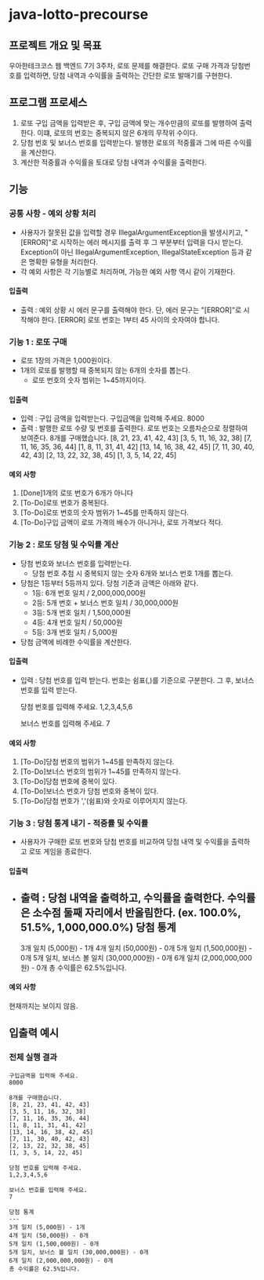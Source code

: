 # java-lotto-precourse
## 프로젝트 개요 및 목표
우아한테크코스 웹 백엔드 7기 3주차, 로또 문제를 해결한다.
로또 구매 가격과 당첨번호를 입력하면, 당첨 내역과 수익률을 출력하는 간단한 로또 발매기를 구현한다.

## 프로그램 프로세스
1. 로또 구입 금액을 입력받은 후, 구입 금액에 맞는 개수만큼의 로또를 발행하여 출력한다. 이떄, 로또의 번호는 중복되지 않은 6개의 무작위 수이다.
2. 당첨 번호 및 보너스 번호를 입력받는다. 발행한 로또의 적중률과 그에 따른 수익률을 계산한다.
3. 계산한 적중률과 수익률을 토대로 당첨 내역과 수익률을 출력한다.

## 기능
### 공통 사항 - 예외 상황 처리
* 사용자가 잘못된 값을 입력할 경우 IllegalArgumentException을 발생시키고, "[ERROR]"로 시작하는 에러 메시지를 출력 후 그 부분부터 입력을 다시 받는다.
Exception이 아닌 IllegalArgumentException, IllegalStateException 등과 같은 명확한 유형을 처리한다.
* 각 예외 사항은 각 기능별로 처리하며, 가능한 예외 사항 역시 같이 기재한다.

#### 입출력
* 출력 : 예외 상황 시 에러 문구를 출력해야 한다. 단, 에러 문구는 "[ERROR]"로 시작해야 한다.
    [ERROR] 로또 번호는 1부터 45 사이의 숫자여야 합니다.

### 기능 1 : 로또 구매
* 로또 1장의 가격은 1,000원이다.
* 1개의 로또를 발행할 때 중복되지 않는 6개의 숫자를 뽑는다.
    * 로또 번호의 숫자 범위는 1~45까지이다.

#### 입출력 
* 입력 : 구입 금액을 입력받는다.
    구입금액을 입력해 주세요.
    8000
* 출력 : 발행한 로또 수량 및 번호를 출력한다. 로또 번호는 오름차순으로 정렬하여 보여준다.
    8개를 구매했습니다.
    [8, 21, 23, 41, 42, 43] 
    [3, 5, 11, 16, 32, 38] 
    [7, 11, 16, 35, 36, 44] 
    [1, 8, 11, 31, 41, 42] 
    [13, 14, 16, 38, 42, 45] 
    [7, 11, 30, 40, 42, 43] 
    [2, 13, 22, 32, 38, 45] 
    [1, 3, 5, 14, 22, 45]

#### 예외 사항
1. [Done]1개의 로또 번호가 6개가 아니다
2. [To-Do]로또 번호가 중복된다.
3. [To-Do]로또 번호의 숫자 범위가 1~45를 만족하지 않는다.
4. [To-Do]구입 금액이 로또 가격의 배수가 아니거나, 로또 가격보다 적다.

### 기능 2 : 로또 당첨 및 수익률 계산
* 당첨 번호와 보너스 번호를 입력받는다.
    * 당첨 번호 추첨 시 중복되지 않는 숫자 6개와 보너스 번호 1개를 뽑는다.
* 당첨은 1등부터 5등까지 있다. 당첨 기준과 금액은 아래와 같다.
    * 1등: 6개 번호 일치 / 2,000,000,000원
    * 2등: 5개 번호 + 보너스 번호 일치 / 30,000,000원
    * 3등: 5개 번호 일치 / 1,500,000원
    * 4등: 4개 번호 일치 / 50,000원
    * 5등: 3개 번호 일치 / 5,000원
* 당첨 금액에 비례한 수익률을 계산한다.

#### 입출력 
* 입력 : 당첨 번호를 입력 받는다. 번호는 쉼표(,)를 기준으로 구분한다. 그 후, 보너스 번호를 입력 받는다.

    당첨 번호를 입력해 주세요.
    1,2,3,4,5,6

    보너스 번호를 입력해 주세요.
    7

#### 예외 사항
1. [To-Do]당첨 번호의 범위가 1~45를 만족하지 않는다.
2. [To-Do]보너스 번호의 범위가 1~45를 만족하지 않는다.
3. [To-Do]당첨 번호에 중복이 있다.
4. [To-Do]보너스 번호가 당첨 번호와 중복이 있다.
5. [To-Do]당첨 번호가 ','(쉼표)와 숫자로 이루어지지 않는다.

### 기능 3 : 당첨 통계 내기 - 적중률 및 수익률
* 사용자가 구매한 로또 번호와 당첨 번호를 비교하여 당첨 내역 및 수익률을 출력하고 로또 게임을 종료한다.

#### 입출력 
* 출력 : 당첨 내역을 출력하고, 수익률을 출력한다. 수익률은 소수점 둘째 자리에서 반올림한다. (ex. 100.0%, 51.5%, 1,000,000.0%)
    당첨 통계
    ---
    3개 일치 (5,000원) - 1개
    4개 일치 (50,000원) - 0개
    5개 일치 (1,500,000원) - 0개
    5개 일치, 보너스 볼 일치 (30,000,000원) - 0개
    6개 일치 (2,000,000,000원) - 0개
    총 수익률은 62.5%입니다.

#### 예외 사항
현재까지는 보이지 않음.

## 입출력 예시
### 전체 실행 결과
    구입금액을 입력해 주세요.
    8000

    8개를 구매했습니다.
    [8, 21, 23, 41, 42, 43] 
    [3, 5, 11, 16, 32, 38] 
    [7, 11, 16, 35, 36, 44] 
    [1, 8, 11, 31, 41, 42] 
    [13, 14, 16, 38, 42, 45] 
    [7, 11, 30, 40, 42, 43] 
    [2, 13, 22, 32, 38, 45] 
    [1, 3, 5, 14, 22, 45]

    당첨 번호를 입력해 주세요.
    1,2,3,4,5,6

    보너스 번호를 입력해 주세요.
    7

    당첨 통계
    ---
    3개 일치 (5,000원) - 1개
    4개 일치 (50,000원) - 0개
    5개 일치 (1,500,000원) - 0개
    5개 일치, 보너스 볼 일치 (30,000,000원) - 0개
    6개 일치 (2,000,000,000원) - 0개
    총 수익률은 62.5%입니다.

